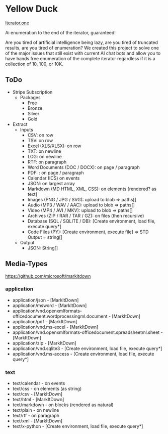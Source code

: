 # Yellow Duck

[Iterator.one](https://iterator.one)

Ai enumeration to the end of the iterator, guaranteed!

Are you tired of artificial intelligence being lazy, are you tired of truncated results, are you tired of enumeration?
We created this project to solve one of the major issues that still exist with current AI chat bots and allow you to have hands free enumeration of the complete iterator regardless if it is a collection of 10, 100, or 10K.

## ToDo

- Stripe Subscription
  - Packages
    - Free
    - Bronze
    - Silver
    - Gold
- Extract
  - Inputs
    - CSV: on row
    - TSV: on row
    - Excel (XLS/XLSX): on row
    - TXT: on newline
    - LOG: on newline
    - RTF: on paragraph
    - Word Documents (DOC / DOCX): on page / paragraph
    - PDF: : on page / paragraph
    - Calendar (ICS) on events
    - JSON: on largest array
    - Markdown (MD HTML, XML, CSS): on elements [rendered? as text]
    - Images (PNG / JPG / SVG): upload to blob => paths[]
    - Audio (MP3 / WAV / AAC): upload to blob => paths[]
    - Video (MP4 / AVI / MKV): upload to blob => paths[]
    - Archives (ZIP / RAR / TAR / GZ): on files (then recursive)
    - Database (SQL / SQLITE / DB): [Create environment, load file, execute query*]
    - Code Files (PY): [Create environment, execute file] => STD Output = string[]
  - Output
    - JSON: String[]

## Media-Types
https://github.com/microsoft/markitdown

### application
- application/json - [MarkItDown]
- application/msword - [MarkItDown]
- application/vnd.openxmlformats-officedocument.wordprocessingml.document - [MarkItDown]
- application/pdf - [MarkItDown]
- application/vnd.ms-excel - [MarkItDown]
- application/vnd.openxmlformats-officedocument.spreadsheetml.sheet - [MarkItDown]
- application/zip - [MarkItDown]
- application/vnd.sqlite3 - [Create environment, load file, execute query*]
- application/vnd.ms-access - [Create environment, load file, execute query*]
### text
- text/calendar - on events
- text/css - on elements (as string)
- text/csv - [MarkItDown]
- text/html - [MarkItDown]
- text/markdown - on blocks (rendered as natural)
- text/plain - on newline
- text/rtf - on paragraph
- text/xml - [MarkItDown]
- text/x-python - [Create environment, load file, execute query*]
